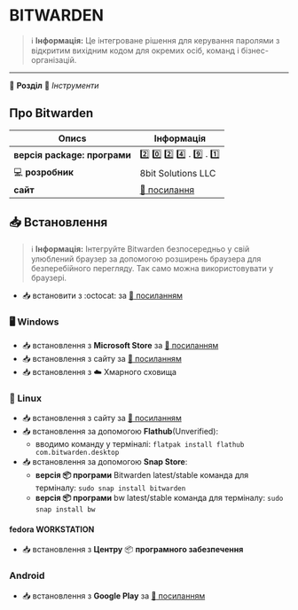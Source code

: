 # BITWARDEN


> :information_source: **Інформація:** Це інтегроване рішення для керування паролями з відкритим вихідним кодом для окремих осіб, команд і бізнес-організацій.

---

:open_file_folder: **Розділ** :toolbox: *Інструменти*

## Про Bitwarden

| Описs | Інформація |
| ----- | ---------- |
| **версія package: програми** | :two: :zero: :two: :four: . :nine: . :one: |
| :computer: **розробник** | 8bit Solutions LLC |
| **сайт** | [:link: посилання](https://bitwarden.com) |

## :inbox_tray: Встановлення

> :information_source: **Інформація:** Інтегруйте Bitwarden безпосередньо у свій улюблений браузер за допомогою розширень браузера для безперебійного перегляду. Так само можна використовувати у браузері.

- :inbox_tray: встановити з :octocat: за [:link: посиланням](https://github.com/bitwarden/clients/releases)

### :desktop_computer: Windows

- :inbox_tray: встановлення з **Microsoft Store** за [:link: посиланням](https://apps.microsoft.com/store/detail/bitwarden/9PJSDV0VPK04?hl=en-us&gl=us)
- :inbox_tray: встановлення з сайту за [:link: посиланням](https://bitwarden.com/download/)
- :inbox_tray: встановлення з :cloud: Хмарного сховища

### :penguin: Linux

- :inbox_tray: встановлення з сайту за [:link: посиланням](https://bitwarden.com/download/)
- :inbox_tray: встановлення за допомогою **Flathub**(Unverified):
  - вводимо команду у терміналі: `flatpak install flathub com.bitwarden.desktop`
- :inbox_tray: встановлення за допомогою **Snap Store**:
  - **версія :package: програми** Bitwarden latest/stable команда для терміналу: `sudo snap install bitwarden`
  - **версія :package: програми** bw latest/stable команда для терміналу: `sudo snap install bw`

#### fedora WORKSTATION

- :inbox_tray: встановлення з **Центру** :package: **програмного забезпечення**

### Android

- :inbox_tray: встановлення з **Google Play** за [:link: посиланням](https://play.google.com/store/apps/details?id=com.x8bit.bitwarden&hl=en_US)
